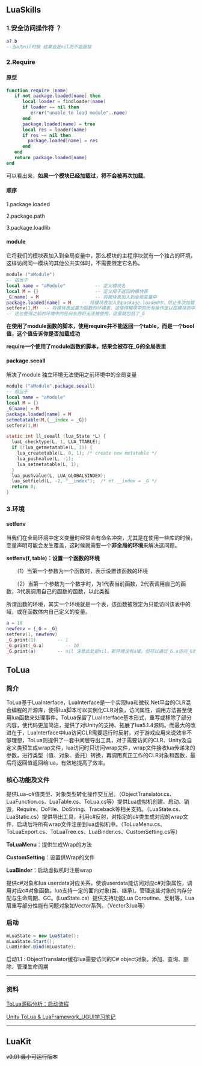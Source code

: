 ## LuaSkills

### 1.安全访问操作符 ？

```lua
a?.b
--当a为nil时候 结果会是nil而不会报错
```

### 2.Require

#### 原型

```lua
function require (name)
   if not package.loaded[name] then
      local loader = findloader(name)
      if loader == nil then
         error("unable to load module"..name)   
      end
      package.loaded[name] = true
      local res = loader(name)
      if res ~= nil then
        package.loaded[name] = res    
      end
   end
   return package.loaded[name]
end
```

可以看出来，**如果一个模块已经加载过，将不会被再次加载**。

#### 顺序

1.package.loaded

2.package.path

3.package.loadlib

#### module

它将我们的模块表加入到全局变量中，那么模块的主程序块就有一个独占的环境，这样访问同一模块的其他公共实体时，不需要限定它名称。

```lua
module ("aModule") 
-- 相当于
local name = "aModule"           -- 定义模块名  
local M = {}                     -- 定义用于返回的模块表  
_G[name] = M                     -- 将模块表加入到全局变量中  
package.loaded[name] = M    -- 将模块表加入到package.loaded中，防止多次加载  
setfenv(1,M)  -- 将模块表设置为函数的环境表，这使得模块中的所有操作是以在模块表中的，这样定义函数就直接定义在模块表中
-- 这也使得之前的环境中的任何东西将无法被使用，这里就包括了_G
```

**在使用了module函数的脚本，使用require并不能返回一个table，而是一个bool值，这个值告诉你是否加载成功**

**require一个使用了module函数的脚本，结果会被存在_G的全局表里**

#### package.seeall

解决了module 独立环境无法使用之前环境中的全局变量

```lua
module ("aModule",package.seeall) 
-- 相当于
local name = "aModule" 
local M = {}                            
_G[name] = M                     
package.loaded[name] = M    
setmetatable(M,{__index = _G}) 
setfenv(1,M)
```



```C
static int ll_seeall (lua_State *L) {
  luaL_checktype(L, 1, LUA_TTABLE);
  if (!lua_getmetatable(L, 1)) {
    lua_createtable(L, 0, 1); /* create new metatable */
    lua_pushvalue(L, -1);
    lua_setmetatable(L, 1);
  }
  lua_pushvalue(L, LUA_GLOBALSINDEX);
  lua_setfield(L, -2, "__index");  /* mt.__index = _G */
  return 0;
}
```

### 3.环境

#### **setfenv**

当我们在全局环境中定义变量时经常会有命名冲突，尤其是在使用一些库的时候，变量声明可能会发生覆盖，这时候就需要一个**非全局的环境**来解决这问题。

**setfenv(f, table)：设置一个函数的环境**

　　（1）当第一个参数为一个函数时，表示设置该函数的环境

　　（2）当第一个参数为一个数字时，为1代表当前函数，2代表调用自己的函数，3代表调用自己的函数的函数，以此类推

所谓函数的环境，其实一个环境就是一个表，该函数被限定为只能访问该表中的域，或在函数体内自己定义的变量。

```lua
a = 10
newfenv = {_G = _G}
setfenv(1, newfenv)
_G.print(1)        -- 1
_G.print(_G.a)        -- 10
_G.print(a)        -- nil 注意此处是nil，新环境没有a域，但可以通过_G.a访问_G的a域
```









## ToLua

### 简介

​	ToLua基于LuaInterface，LuaInterface是一个实现lua和微软.Net平台的CLR混合编程的开源库，使得lua脚本可以实例化CLR对象，访问属性，调用方法甚至使用lua函数来处理事件。ToLua保留了LuaInterface基本形式，重写或移除了部分内容，使代码更加简洁，提供了对Unity的支持、拓展了lua5.1.4源码。而最大的改进在于，LuaInterface中lua访问CLR需要运行时反射，对于游戏应用来说效率不够理想，ToLua则提供了一套中间层导出工具，对于需要访问的CLR、Unity及自定义类预生成wrap文件，lua访问时只访问wrap文件，wrap文件接收lua传递来的参数，进行类型（值、对象、委托）转换，再调用真正工作的CLR对象和函数，最后将返回值返回给lua，有效地提高了效率。

### **核心功能及文件**

提供Lua-c#值类型、对象类型转化操作交互层。（ObjectTranslator.cs、LuaFunction.cs、LuaTable.cs、ToLua.cs等）提供Lua虚拟机创建、启动、销毁，Require、DoFile、DoString、Traceback等相关支持。（LuaState.cs、LuaStatic.cs）提供导出工具，利用c#反射，对指定的c#类生成对应的wrap文件，启动后将所有wrap文件注册到lua虚拟机中。（ToLuaMenu.cs、ToLuaExport.cs、ToLuaTree.cs、LuaBinder.cs、CustomSetting.cs等）

**ToLuaMenu**：提供生成Wrap的方法

**CustomSetting**：设置供Wrap的文件

**LuaBinder**：启动虚拟机时注册wrap

提供c#对象和lua userdata对应关系，使该userdata能访问对应c#对象属性，调用对应c#对象函数。lua支持一定的面向对象(类、继承)。管理这些对象的内存分配与生命周期、GC。(LuaState.cs）提供支持功能Lua Coroutine、反射等，Lua层重写部分性能有问题对象如Vector系列。（Vector3.lua等）

### **启动**

```C#
mLuaState = new LuaState();
mLuaState.Start();
LuaBinder.Bind(mLuaState);
```

启动1.1 : ObjectTranslator缓存lua需要访问的C# object对象。添加、查询、删除、管理生命周期







***

### 资料

[ToLua源码分析：启动流程](https://blog.csdn.net/lodypig/article/details/60160020)

[Unity ToLua & LuaFramework_UGUI学习笔记](https://www.jianshu.com/p/ef1e2641e0c6)

***





## LuaKit

~~v0.01:最小可运行版本~~

